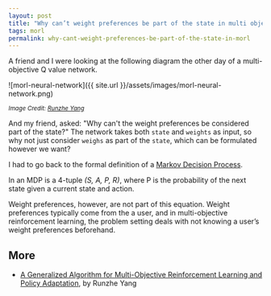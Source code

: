 ```yaml
---
layout: post
title: "Why can’t weight preferences be part of the state in multi objective reinforcement learning?"
tags: morl
permalink: why-cant-weight-preferences-be-part-of-the-state-in-morl
---
```


A friend and I were looking at the following diagram the other day of
a multi-objective Q value network.

![morl-neural-network]({{ site.url }}/assets/images/morl-neural-network.png)

<small><i>Image Credit: [Runzhe Yang](https://www.cs.princeton.edu/~runzhey/demo/multi-objective-reinforcement-learning.pdf)</i></small>

And my friend, asked: "Why can't the weight preferences be considered
part of the state?" The network takes both `state` and `weights` as
input, so why not just consider `weighs` as part of the `state`, which
can be formulated however we want?

I had to go back to the formal definition of
a
[Markov Decision Process](https://en.wikipedia.org/wiki/Markov_decision_process).

In an MDP is a 4-tuple *(S, A, P, R)*, where P is the probability of the
next state given a current state and action. 

Weight preferences, however, are not part of this equation. Weight
preferences typically come from the a user, and in multi-objective
reinforcement learning, the problem setting deals with not knowing a
user’s weight preferences beforehand.

## More

* [A Generalized Algorithm for Multi-Objective Reinforcement Learning and Policy Adaptation](https://www.cs.princeton.edu/~runzhey/demo/multi-objective-reinforcement-learning.pdf), by Runzhe Yang
